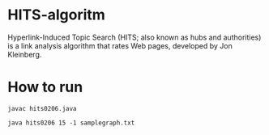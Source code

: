# HITS-algoritm
Hyperlink-Induced Topic Search (HITS; also known as hubs and authorities) is a link analysis algorithm that rates Web pages, developed by Jon Kleinberg. 

# How to run
`javac hits0206.java`

`java hits0206 15 -1 samplegraph.txt`
